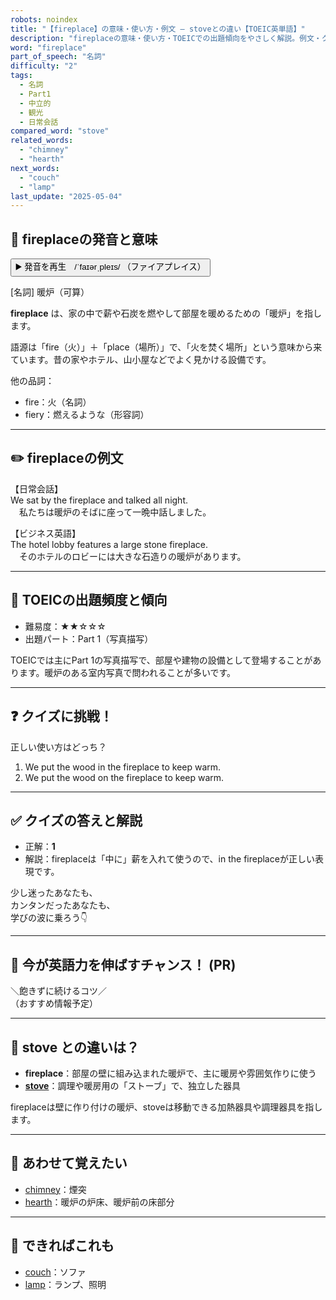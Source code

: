 ```yaml
---
robots: noindex
title: "【fireplace】の意味・使い方・例文 ― stoveとの違い【TOEIC英単語】"
description: "fireplaceの意味・使い方・TOEICでの出題傾向をやさしく解説。例文・クイズ付きでstoveとの違いもわかりやすく学べます。"
word: "fireplace"
part_of_speech: "名詞"
difficulty: "2"
tags:
  - 名詞
  - Part1
  - 中立的
  - 観光
  - 日常会話
compared_word: "stove"
related_words:
  - "chimney"
  - "hearth"
next_words:
  - "couch"
  - "lamp"
last_update: "2025-05-04"
---
```


## 🔰 fireplaceの発音と意味

<button class="play-audio" onclick="playTTS('fireplace')">
  <span class="play-audio-main">
    ▶️ 発音を再生　/ˈfaɪərˌpleɪs/
  </span>
  <span class="play-audio-sub">
    （ファイアプレイス）
  </span>
</button>

[名詞] 暖炉（可算）

**fireplace** は、家の中で薪や石炭を燃やして部屋を暖めるための「暖炉」を指します。

語源は「fire（火）」＋「place（場所）」で、「火を焚く場所」という意味から来ています。昔の家やホテル、山小屋などでよく見かける設備です。

他の品詞：  
- fire：火（名詞）
- fiery：燃えるような（形容詞）

---

## ✏️ fireplaceの例文

【日常会話】  
We sat by the fireplace and talked all night.  
　私たちは暖炉のそばに座って一晩中話しました。

【ビジネス英語】  
The hotel lobby features a large stone fireplace.  
　そのホテルのロビーには大きな石造りの暖炉があります。

---

## 🎯 TOEICの出題頻度と傾向

- 難易度：★★☆☆☆
- 出題パート：Part 1（写真描写）

TOEICでは主にPart 1の写真描写で、部屋や建物の設備として登場することがあります。暖炉のある室内写真で問われることが多いです。

---

## ❓ クイズに挑戦！

正しい使い方はどっち？

1. We put the wood in the fireplace to keep warm.  
2. We put the wood on the fireplace to keep warm.

---

## ✅ クイズの答えと解説

- 正解：**1**
- 解説：fireplaceは「中に」薪を入れて使うので、in the fireplaceが正しい表現です。

少し迷ったあなたも、  
カンタンだったあなたも、  
学びの波に乗ろう👇️

---

## 🚀 今が英語力を伸ばすチャンス！ (PR)

<div class="info-center">
＼飽きずに続けるコツ／<br>  
（おすすめ情報予定）
</div>

---

## 🤔  stove との違いは？

- **fireplace**：部屋の壁に組み込まれた暖炉で、主に暖房や雰囲気作りに使う
- **[stove](/word/stove/)**：調理や暖房用の「ストーブ」で、独立した器具

fireplaceは壁に作り付けの暖炉、stoveは移動できる加熱器具や調理器具を指します。

---

## 🧩 あわせて覚えたい

- [chimney](/word/chimney/)：煙突
- [hearth](/word/hearth/)：暖炉の炉床、暖炉前の床部分

---

## 📖 できればこれも

- [couch](/word/couch/)：ソファ
- [lamp](/word/lamp/)：ランプ、照明

<!-- cvid: aid01_bid27 -->
